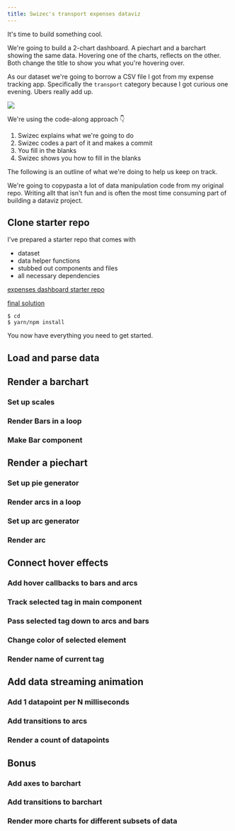 ```yaml
---
title: Swizec's transport expenses dataviz
---
```


It's time to build something cool.

We're going to build a 2-chart dashboard. A piechart and a barchart showing the same data. Hovering one of the charts, reflects on the other. Both change the title to show you what you're hovering over.

As our dataset we're going to borrow a CSV file I got from my expense tracking app. Specifically the `transport` category because I got curious one evening. Ubers really add up.

![](../images/connected-dataviz.gif)

We're using the code-along approach 👇

1.  Swizec explains what we're going to do
2.  Swizec codes a part of it and makes a commit
3.  You fill in the blanks
4.  Swizec shows you how to fill in the blanks

The following is an outline of what we're doing to help us keep on track.

We're going to copypasta a lot of data manipulation code from my original repo. Writing allt that isn't fun and is often the most time consuming part of building a dataviz project.

## Clone starter repo

I've prepared a starter repo that comes with

*   dataset
*   data helper functions
*   stubbed out components and files
*   all necessary dependencies

[expenses dashboard starter repo](https://github.com/Swizec/react-d3-workshop-mar-2018)

[final solution](https://github.com/Swizec/react-d3-workshop-expenses-example)

```
$ cd
$ yarn/npm install
```

You now have everything you need to get started.

## Load and parse data

## Render a barchart

### Set up scales

### Render Bars in a loop

### Make Bar component

## Render a piechart

### Set up pie generator

### Render arcs in a loop

### Set up arc generator

### Render arc

## Connect hover effects

### Add hover callbacks to bars and arcs

### Track selected tag in main component

### Pass selected tag down to arcs and bars

### Change color of selected element

### Render name of current tag

## Add data streaming animation

### Add 1 datapoint per N milliseconds

### Add transitions to arcs

### Render a count of datapoints

## Bonus

### Add axes to barchart

### Add transitions to barchart

### Render more charts for different subsets of data
